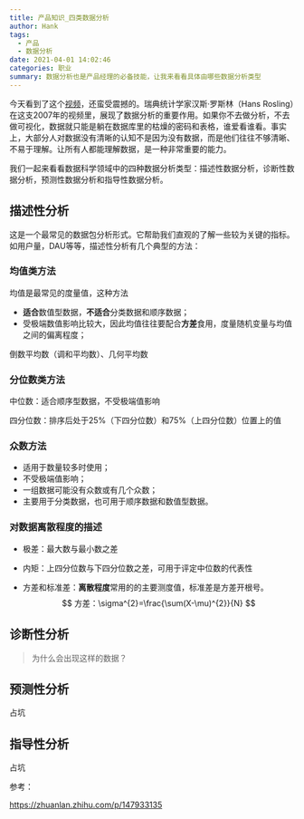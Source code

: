 ```yaml
---
title: 产品知识_四类数据分析
author: Hank
tags:
  - 产品
  - 数据分析
date: 2021-04-01 14:02:46
categories: 职业
summary: 数据分析也是产品经理的必备技能，让我来看看具体由哪些数据分析类型
---
```


今天看到了这个[视频](https://www.bilibili.com/video/BV14W411W7d9?from=search&seid=4275847326323838973)，还蛮受震撼的。瑞典统计学家汉斯·罗斯林（Hans Rosling）在这支2007年的视频里，展现了数据分析的重要作用。如果你不去做分析，不去做可视化，数据就只能是躺在数据库里的枯燥的密码和表格，谁爱看谁看。事实上，大部分人对数据没有清晰的认知不是因为没有数据，而是他们往往不够清晰、不易于理解。让所有人都能理解数据，是一种非常重要的能力。

我们一起来看看数据科学领域中的四种数据分析类型：描述性数据分析，诊断性数据分析，预测性数据分析和指导性数据分析。

## 描述性分析

这是一个最常见的数据包分析形式。它帮助我们直观的了解一些较为关键的指标。如用户量，DAU等等，描述性分析有几个典型的方法：

### 均值类方法

均值是最常见的度量值，这种方法

+ **适合**数值型数据，**不适合**分类数据和顺序数据；
+ 受极端数值影响比较大，因此均值往往要配合**方差**食用，度量随机变量与均值之间的偏离程度；

倒数平均数（调和平均数）、几何平均数

### 分位数类方法

中位数：适合顺序型数据，不受极端值影响

四分位数：排序后处于25%（下四分位数）和75%（上四分位数）位置上的值

### 众数方法

- 适用于数量较多时使用；
- 不受极端值影响；
- 一组数据可能没有众数或有几个众数；
- 主要用于分类数据，也可用于顺序数据和数值型数据。

### 对数据离散程度的描述

+ 极差：最大数与最小数之差

+ 内矩：上四分位数与下四分位数之差，可用于评定中位数的代表性

+ 方差和标准差：**离散程度**常用的的主要测度值，标准差是方差开根号。
  $$
  方差：\sigma^{2}=\frac{\sum(X-\mu)^{2}}{N}
  $$

## 诊断性分析

> 为什么会出现这样的数据？

## 预测性分析

占坑

## 指导性分析

占坑



参考：

https://zhuanlan.zhihu.com/p/147933135